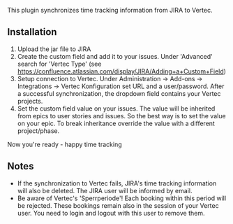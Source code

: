 This plugin synchronizes time tracking information from JIRA to Vertec.

Installation
------------
1. Upload the jar file to JIRA
2. Create the custom field and add it to your issues. Under 'Advanced' search for 'Vertec Type' (see https://confluence.atlassian.com/display/JIRA/Adding+a+Custom+Field)
3. Setup connection to Vertec. Under Administration -> Add-ons -> Integrations -> Vertec Konfiguration set URL and a user/password. After a successful synchronization, the dropdown field contains your Vertec projects.
4. Set the custom field value on your issues. The value will be inherited from epics to user stories and issues. So the best way is to set the value on your epic.
   To break inheritance override the value with a different project/phase.

Now you're ready - happy time tracking


Notes
-----
- If the synchronization to Vertec fails, JIRA's time tracking information will also be deleted. The JIRA user will be informed by email.
- Be aware of Vertec's 'Sperrperiode'! Each booking within this period will be rejected. These bookings remain also in the session of your Vertec user. You need to login and logout with this user to remove them.

 
